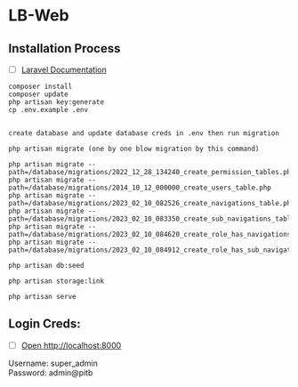 # LB-Web


## Installation Process

- [ ] [Laravel Documentation](https://laravel.com/docs/9.x/installation)

```
composer install
composer update
php artisan key:generate
cp .env.example .env


create database and update database creds in .env then run migration

php artisan migrate (one by one blow migration by this command)

php artisan migrate --path=/database/migrations/2022_12_28_134240_create_permission_tables.php
php artisan migrate --path=/database/migrations/2014_10_12_000000_create_users_table.php
php artisan migrate --path=/database/migrations/2023_02_10_082526_create_navigations_table.php
php artisan migrate --path=/database/migrations/2023_02_10_083350_create_sub_navigations_table.php
php artisan migrate --path=/database/migrations/2023_02_10_084620_create_role_has_navigations_table.php
php artisan migrate --path=/database/migrations/2023_02_10_084912_create_role_has_sub_navigations_table.php

php artisan db:seed

php artisan storage:link

php artisan serve
```

## Login Creds:

- [ ] [Open http://localhost:8000](http://localhost:8000)

<!-- Email: admin@pitb.gov.pk <br/> -->
Username: super_admin <br/>
Password: admin@pitb

